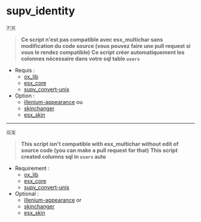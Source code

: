 # supv_identity

:fr:

> **Ce script n'est pas compatible avec esx_multichar sans modification du code source (vous pouvez faire une pull request si vous le rendez compatible)**
> **Ce script créer automatiquement les colonnes nécessaire dans votre sql table `users`**

- Requis :
  - [ox_lib](https://github.com/overextended/ox_lib)
  - [esx_core](https://github.com/esx-framework/esx_core)
  - [supv_convert-unix](https://github.com/SUP2Ak/supv_convert-unix)
- Option :
  - [illenium-appearance](https://github.com/iLLeniumStudios/illenium-appearance) ou
  - [skinchanger](https://github.com/esx-framework/esx_core/tree/main/%5Bcore%5D/skinchanger)
  - [esx_skin](https://github.com/esx-framework/esx_core/tree/main/%5Bcore%5D/esx_skin)

____

:uk:

> **This script isn't compatible with esx_multichar without edit of source code (you can make a pull request for that)**
> **This script created columns sql in `users` auto**
 
- Requirement :
  - [ox_lib](https://github.com/overextended/ox_lib)
  - [esx_core](https://github.com/esx-framework/esx_core)
  - [supv_convert-unix](https://github.com/SUP2Ak/supv_convert-unix)
- Optional :
  - [illenium-appearance](https://github.com/iLLeniumStudios/illenium-appearance) or
  - [skinchanger](https://github.com/esx-framework/esx_core/tree/main/%5Bcore%5D/skinchanger)
  - [esx_skin](https://github.com/esx-framework/esx_core/tree/main/%5Bcore%5D/esx_skin)
